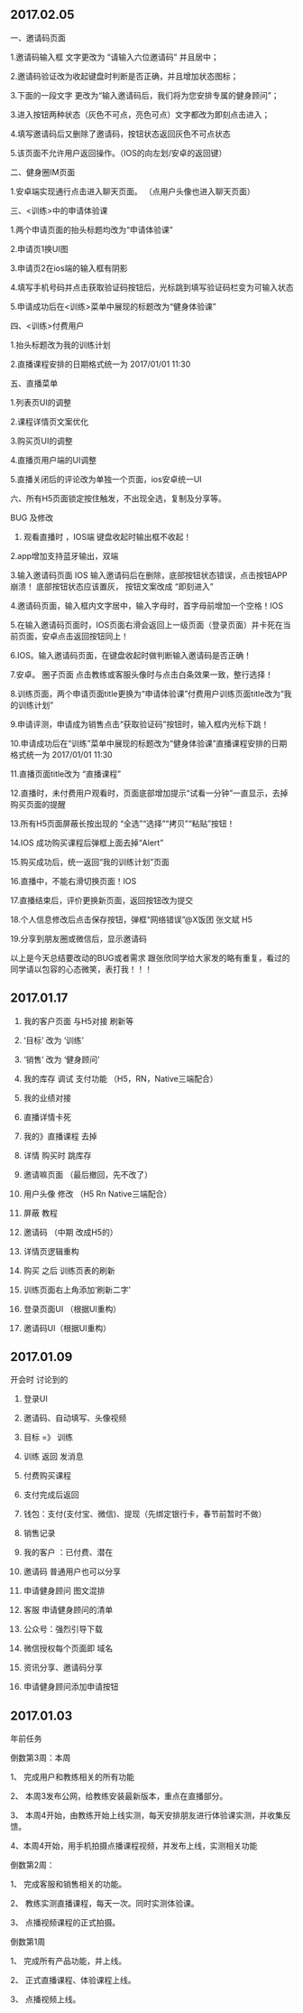 

## 2017.02.05

一、邀请码页面

1.邀请码输入框 文字更改为 “请输入六位邀请码” 并且居中；

2.邀请码验证改为收起键盘时判断是否正确，并且增加状态图标；

3.下面的一段文字 更改为“输入邀请码后，我们将为您安排专属的健身顾问”；

3.进入按钮两种状态（灰色不可点，亮色可点）文字都改为即刻点击进入；

4.填写邀请码后又删除了邀请码，按钮状态返回灰色不可点状态

5.该页面不允许用户返回操作。（IOS的向左划/安卓的返回键）

二、健身圈IM页面

1.安卓端实现通行点击进入聊天页面。 （点用户头像也进入聊天页面）

三、<训练>中的申请体验课

1.两个申请页面的抬头标题均改为“申请体验课”

2.申请页1换UI图

3.申请页2在ios端的输入框有阴影

4.填写手机号码并点击获取验证码按钮后，光标跳到填写验证码栏变为可输入状态

5.申请成功后在<训练>菜单中展现的标题改为“健身体验课”

四、<训练>付费用户

1.抬头标题改为我的训练计划

2.直播课程安排的日期格式统一为 2017/01/01 11:30

五、直播菜单

1.列表页UI的调整

2.课程详情页文案优化

3.购买页UI的调整

4.直播页用户端的UI调整

5.直播关闭后的评论改为单独一个页面，ios安卓统一UI

六、所有H5页面锁定按住触发，不出现全选，复制及分享等。

BUG 及修改

1. 观看直播时 ，IOS端 键盘收起时输出框不收起！

2.app增加支持蓝牙输出，双端

3.输入邀请码页面 IOS  输入邀请码后在删除，底部按钮状态错误，点击按钮APP崩溃！ 底部按钮状态应该置灰， 按钮文案改成 “即刻进入”

4.邀请码页面，输入框内文字居中，输入字母时，首字母前增加一个空格！IOS

5.在输入邀请码页面时，IOS页面右滑会返回上一级页面（登录页面）并卡死在当前页面，安卓点击返回按钮同上！

6.IOS。输入邀请码页面，在键盘收起时做判断输入邀请码是否正确！

7.安卓。 圈子页面 点击教练或客服头像时与点击白条效果一致，整行选择！

8.训练页面，两个申请页面title更换为“申请体验课”付费用户训练页面title改为“我的训练计划”

9.申请评测，申请成为销售点击“获取验证码”按钮时，输入框内光标下跳！

10.申请成功后在“训练”菜单中展现的标题改为“健身体验课”直播课程安排的日期格式统一为 2017/01/01 11:30

11.直播页面title改为 “直播课程”

12.直播时，未付费用户观看时，页面底部增加提示“试看一分钟”一直显示，去掉购买页面的提醒

13.所有H5页面屏蔽长按出现的 “全选”“选择”“拷贝”“粘贴”按钮！

14.IOS 成功购买课程后弹框上面去掉“Alert”

15.购买成功后，统一返回“我的训练计划”页面

16.直播中，不能右滑切换页面！IOS

17.直播结束后，评价更换新页面，返回按钮改为提交

18.个人信息修改后点击保存按钮，弹框“网络错误”@X饭团  张文斌  H5 

19.分享到朋友圈或微信后，显示邀请码

以上是今天总结要改动的BUG或者需求 跟张欣同学给大家发的略有重复，看过的同学请以包容的心态微笑，表打我！！！

## 2017.01.17

1.	我的客户页面  与H5对接  刷新等

2. 	‘目标’  改为  ‘训练’

3.	‘销售’ 改为  ‘健身顾问’

4.	我的库存    调试 支付功能    （H5，RN，Native三端配合）

5.	我的业绩对接

6.	直播详情卡死

7.	我的》直播课程    去掉

8.	详情  购买时 跳库存

9.	邀请嘛页面  （最后撤回，先不改了）

10.	用户头像 修改    （H5   Rn    Native三端配合）  

11.  屏蔽  教程

12.   邀请码   （中期 改成H5的）

13.	  详情页逻辑重构

14.	  购买  之后   训练页表的刷新

15.	  训练页面右上角添加‘刷新二字’

16.	 登录页面UI （根据UI重构）

17.   邀请码UI（根据UI重构）

## 2017.01.09

开会时 讨论到的

1.	登录UI

2.	邀请码、自动填写、头像视频

3.	目标 =》 训练

4.	训练  返回  发消息

5.	付费购买课程

6.	支付完成后返回

7.	钱包：支付(支付宝、微信)、提现（先绑定银行卡，春节前暂时不做）

8.	销售记录

9.	我的客户 ：已付费、潜在

10.	邀请码  普通用户也可以分享

11.	申请健身顾问  图文混排

12.	客服  申请健身顾问的清单

13.	公众号：强烈引导下载

14.	微信授权每个页面即  域名

15. 资讯分享、邀请码分享

16.	申请健身顾问添加申请按钮

## 2017.01.03

年前任务

倒数第3周：本周

1、  完成用户和教练相关的所有功能

2、  本周3发布公网，给教练安装最新版本，重点在直播部分。

3、  本周4开始，由教练开始上线实测，每天安排朋友进行体验课实测，并收集反馈。

4、本周4开始，用手机拍摄点播课程视频，并发布上线，实测相关功能
 
倒数第2周：

1、  完成客服和销售相关的功能。

2、  教练实测直播课程，每天一次。同时实测体验课。

3、  点播视频课程的正式拍摄。
 
倒数第1周

1、  完成所有产品功能，并上线。

2、  正式直播课程、体验课程上线。

3、  点播视频上线。











